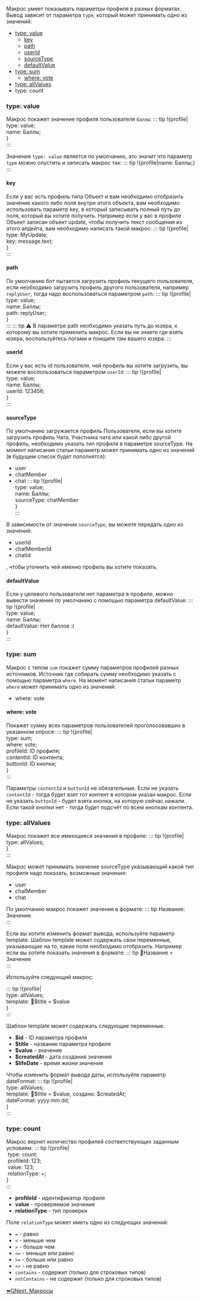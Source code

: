 
Макрос умеет показывать параметры профиля в разных форматах. Вывод зависит от параметра `type`, который может принимать одно из значений:
* [type: value](#type:-value)
   * [key](#key)
   * [path](#path)
   * [userId](#userid)
   * [sourceType](#sourcetype)
   * [defaultValue](#defaultvalue)
* [type: sum](#type:-sum)
   * [where: vote](#where:-vote)
* [type: allValues](#type:-allvalues)
* type: count


### type: value

Макрос покажет значение профиля пользователя `Баллы`:
::: tip
!{profile|<br>  type: value;<br>  name: Баллы;<br>}<br>
:::

Значение `type: value` является по умолчанию, это значит что параметр `type` можно опустить и записать макрос так:
::: tip
!{profile|name: Баллы;}<br>
:::
#### key

Если у вас есть профиль типа Объект и вам необходимо отобразить значение какого либо поля внутри этого объекта, вам необходимо использовать параметр key, в который записывать полный путь до поля, который вы хотите получить. Например если у вас в профиле Объект записан объект update, чтобы получить текст сообщения из этого апдейта, вам необходимо написать такой макрос:
::: tip
!{profile| <br>  type: MyUpdate;<br>  key: message.text;<br>}<br>
:::
#### path

По умолчанию бот пытается загрузить профиль текущего пользователя, если необходимо загрузить профиль другого пользователя, например `replyUser`, тогда надо воспользоваться параметром `path`:
::: tip
!{profile|<br>  type: value;<br>  name: Баллы;<br>  path: replyUser;<br>}<br>
:::
::: tip
⚠️ В параметре path необходимо указать путь до юзера, к которому вы хотите применить макрос. Если вы не знаете где взять юзера, воспользуйтесь логами и поищите там вашего юзера.
:::
#### userId

Если у вас есть id пользователя, чей профиль вы хотите загрузить, вы можете воспользоваться параметром `userId`:
::: tip
!{profile|<br>  type: value;<br>  name: Баллы;<br>  userId: 123456;<br>}<br>
:::


#### sourceType

По умолчанию загружается профиль Пользователя, если вы хотите загрузить профиль Чата, Участника чата или какой либо другой профиль, необходимо указать тип профиля в параметре sourceType. На момент написания статьи параметр может принимать одно из значений (в будущем список будет пополнятся):
* user
* chatMember
* chat
::: tip
!{profile|<br>  type: value;<br>  name: Баллы;<br>  sourceType: chatMember<br>}<br>
:::

В зависимости от значения `sourceType`, вы можете передать одно из значений:
* userId
* chatMemberId
* chatId

, чтобы уточнить чей именно профиль вы хотите показать.
#### defaultValue

Если у целевого пользователя нет параметра в профиле, можно вывести значение по умолчанию с помощью параметра defaultValue:
::: tip
!{profile|<br>  type: value;<br>  name: Баллы;<br>  defaultValue: Нет баллов :(<br>}<br>
:::


### type: sum

Макрос с типом `sum` покажет сумму параметров профилей разных источников. Источник где собирать сумму необходимо указать с помощью параметра `where`. На момент написания статьи параметр `where` может принимать одно из значений:
* where: vote
#### where: vote

Покажет сумму всех параметров пользователей проголосовавших в указанном опросе:
::: tip
!{profile|<br>  type: sum;<br>  where: vote;<br>  profileId: ID профиля;<br>  contentId: ID контента;<br>  buttonId: ID кнопки;<br>}<br>
:::

Параметры `contentId` и `buttonId` не обязательные. Если не указать `contentId` - тогда будет взят тот контент в котором указан макрос. Если не указать `buttonId` - будет взята кнопка, на которую сейчас нажали. Если такой кнопки нет - тогда будет подсчёт по всем кнопкам контента.


### type: allValues

Макрос покажет все имеющиеся значения в профиле:
::: tip
!{profile| <br>  type: allValues;<br>}<br>
:::

Макрос может принимать значение sourceType указывающий какой тип профиля надо показать, возможные значения:
* user 
* chatMember
* chat

По умолчанию макрос покажет значения в формате:
::: tip
Название: Значение<br>
:::

Если вы хотите изменить формат вывода, используйте параметр template. Шаблон template может содержать свои переменные, указывающие на то, какие поля необходимо отобразить. Например если вы хотите показать значения в формате:
::: tip
🔸Название = Значение<br>
:::

Используйте следующий макрос:

::: tip
!{profile| <br>  type: allValues;<br>  template: 🔸$title = $value<br>}<br>
:::

Шаблон template может содержать следующие переменные:
* **$id** - ID параметра профиля
* **$title** - название параметра профиля
* **$value** - значение
* **$createdAt** - дата создания значения
* **$lifeDate** - время жизни значения

Чтобы изменить формат вывода даты, используйте параметр dateFormat:
::: tip
!{profile| <br>  type: allValues;<br>  template: 🔸$title = $value, создано: $createdAt;<br>  dateFormat: yyyy.mm.dd;<br>}<br>
:::


### type: count

Макрос вернет количество профилей соответствующих заданным условиям.
::: tip
!{profile| <br> type: count;<br> profileId: 123;<br> value: 123;<br> relationType: =;<br>}<br>
:::
* **profileId** - идентификатор профиля
* **value** - проверяемое значение
* **relationType** - тип проверки

Поле `relationType` может иметь одно из следующих значений:
* `=` - равно
* `<` - меньше чем
* `>` - больше чем
* `<=` - меньше или равно
* `>=` - больше или равно
* `<>` - не равно
* `contains` - содержит (только для строковых типов)
* `notContains` - не содержит (только для строковых типов)






[⬅️QNext. Макросы](/docs-test/ph/QNext-Macroses-12-22)